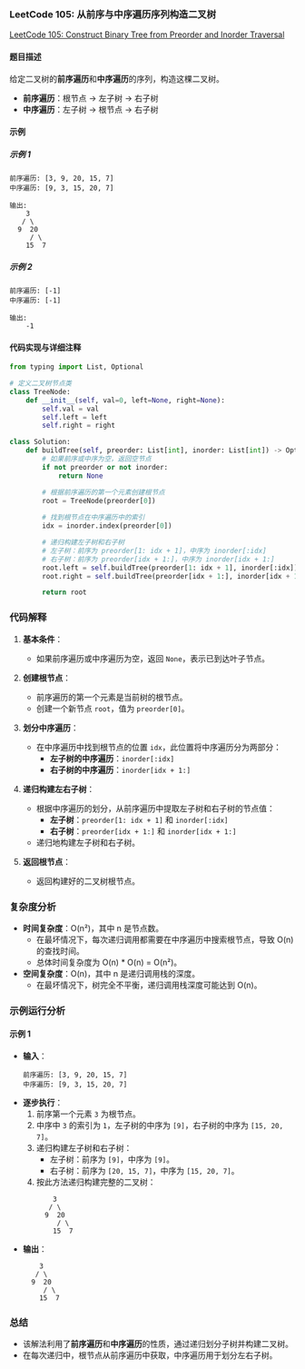 ### LeetCode 105: 从前序与中序遍历序列构造二叉树
[LeetCode 105: Construct Binary Tree from Preorder and Inorder Traversal](https://leetcode.com/problems/construct-binary-tree-from-preorder-and-inorder-traversal/)

#### 题目描述
给定二叉树的**前序遍历**和**中序遍历**的序列，构造这棵二叉树。

- **前序遍历**：根节点 -> 左子树 -> 右子树
- **中序遍历**：左子树 -> 根节点 -> 右子树

#### 示例
##### 示例 1
```
前序遍历: [3, 9, 20, 15, 7]
中序遍历: [9, 3, 15, 20, 7]

输出:
    3
   / \
  9  20
     / \
    15  7
```

##### 示例 2
```
前序遍历: [-1]
中序遍历: [-1]

输出:
    -1
```

#### 代码实现与详细注释
```python
from typing import List, Optional

# 定义二叉树节点类
class TreeNode:
    def __init__(self, val=0, left=None, right=None):
        self.val = val
        self.left = left
        self.right = right

class Solution:
    def buildTree(self, preorder: List[int], inorder: List[int]) -> Optional[TreeNode]:
        # 如果前序或中序为空，返回空节点
        if not preorder or not inorder:
            return None

        # 根据前序遍历的第一个元素创建根节点
        root = TreeNode(preorder[0])
        
        # 找到根节点在中序遍历中的索引
        idx = inorder.index(preorder[0])

        # 递归构建左子树和右子树
        # 左子树：前序为 preorder[1: idx + 1]，中序为 inorder[:idx]
        # 右子树：前序为 preorder[idx + 1:]，中序为 inorder[idx + 1:]
        root.left = self.buildTree(preorder[1: idx + 1], inorder[:idx])
        root.right = self.buildTree(preorder[idx + 1:], inorder[idx + 1:])

        return root
```

### 代码解释
1. **基本条件**：
   - 如果前序遍历或中序遍历为空，返回 `None`，表示已到达叶子节点。
  
2. **创建根节点**：
   - 前序遍历的第一个元素是当前树的根节点。
   - 创建一个新节点 `root`，值为 `preorder[0]`。

3. **划分中序遍历**：
   - 在中序遍历中找到根节点的位置 `idx`，此位置将中序遍历分为两部分：
     - **左子树的中序遍历**：`inorder[:idx]`
     - **右子树的中序遍历**：`inorder[idx + 1:]`

4. **递归构建左右子树**：
   - 根据中序遍历的划分，从前序遍历中提取左子树和右子树的节点值：
     - **左子树**：`preorder[1: idx + 1]` 和 `inorder[:idx]`
     - **右子树**：`preorder[idx + 1:]` 和 `inorder[idx + 1:]`
   - 递归地构建左子树和右子树。

5. **返回根节点**：
   - 返回构建好的二叉树根节点。

### 复杂度分析
- **时间复杂度**：O(n²)，其中 n 是节点数。
  - 在最坏情况下，每次递归调用都需要在中序遍历中搜索根节点，导致 O(n) 的查找时间。
  - 总体时间复杂度为 O(n) * O(n) = O(n²)。
- **空间复杂度**：O(n)，其中 n 是递归调用栈的深度。
  - 在最坏情况下，树完全不平衡，递归调用栈深度可能达到 O(n)。

### 示例运行分析
#### 示例 1
- **输入**：
  ```
  前序遍历: [3, 9, 20, 15, 7]
  中序遍历: [9, 3, 15, 20, 7]
  ```
- **逐步执行**：
  1. 前序第一个元素 `3` 为根节点。
  2. 中序中 `3` 的索引为 `1`，左子树的中序为 `[9]`，右子树的中序为 `[15, 20, 7]`。
  3. 递归构建左子树和右子树：
     - 左子树：前序为 `[9]`，中序为 `[9]`。
     - 右子树：前序为 `[20, 15, 7]`，中序为 `[15, 20, 7]`。
  4. 按此方法递归构建完整的二叉树：
     ```
         3
        / \
       9  20
          / \
         15  7
     ```
- **输出**：
  ```
      3
     / \
    9  20
       / \
      15  7
  ```

### 总结
- 该解法利用了**前序遍历**和**中序遍历**的性质，通过递归划分子树并构建二叉树。
- 在每次递归中，根节点从前序遍历中获取，中序遍历用于划分左右子树。

